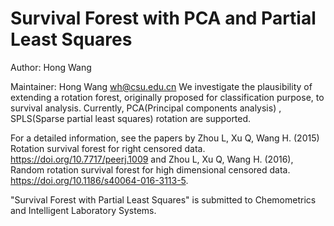 # Survival Forest with PCA and Partial Least Squares

Author: Hong Wang

Maintainer: Hong Wang <wh@csu.edu.cn>
We investigate the plausibility of extending a rotation forest, originally proposed for classification purpose, to survival analysis. Currently, PCA(Principal components analysis) , SPLS(Sparse partial least squares) rotation are supported.

For a detailed information, see the papers by Zhou L, Xu Q, Wang H. (2015) Rotation survival forest for right censored data. <https://doi.org/10.7717/peerj.1009> and Zhou L, Xu Q, Wang H. (2016), Random rotation survival forest for high dimensional censored data. <https://doi.org/10.1186/s40064-016-3113-5>.

"Survival Forest with  Partial Least Squares" is submitted to Chemometrics and Intelligent Laboratory Systems.
